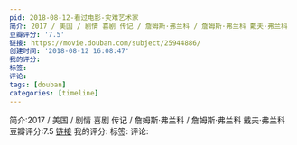 ```yaml
---
pid: 2018-08-12-看过电影-灾难艺术家
简介: 2017 / 美国 / 剧情 喜剧 传记 / 詹姆斯·弗兰科 / 詹姆斯·弗兰科 戴夫·弗兰科
豆瓣评分: '7.5'
链接: https://movie.douban.com/subject/25944886/
创建时间: '2018-08-12 16:08:47'
我的评分:
标签:
评论:
tags: [douban]
categories: [timeline]
---
```

简介:2017 / 美国 / 剧情 喜剧 传记 / 詹姆斯·弗兰科 / 詹姆斯·弗兰科 戴夫·弗兰科
豆瓣评分:7.5
[链接](https://movie.douban.com/subject/25944886/)
我的评分:
标签:
评论:
